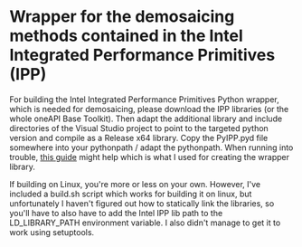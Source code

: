 # Wrapper for the demosaicing methods contained in the Intel Integrated Performance Primitives (IPP)
For building the Intel Integrated Performance Primitives Python wrapper, which is needed for demosaicing, please download the IPP libraries (or the whole oneAPI Base Toolkit). Then adapt the additional library and include directories of the Visual Studio project to point to the targeted python version and compile as a Release x64 library. Copy the PyIPP.pyd file somewhere into your pythonpath / adapt the pythonpath. When running into trouble, [this guide](https://learn.microsoft.com/en-us/visualstudio/python/working-with-c-cpp-python-in-visual-studio?view=vs-2022) might help which is what I used for creating the wrapper library. 

If building on Linux, you're more or less on your own. However, I've included a build.sh script which works for building it on linux, but unfortunately I haven't figured out how to statically link the libraries, so you'll have to also have to add the Intel IPP lib path to the LD_LIBRARY_PATH environment variable. I also didn't manage to get it to work using setuptools.
